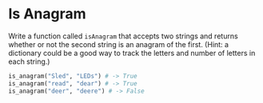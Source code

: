 # Is Anagram

Write a function called `isAnagram` that accepts two strings
and returns whether or not the second string is an anagram of
the first. (Hint: a dictionary could be a good way to track
the letters and number of letters in each string.)

```python
is_anagram("Sled", "LEDs") # -> True
is_anagram("read", "dear") # -> True
is_anagram("deer", "deere") # -> False
```
